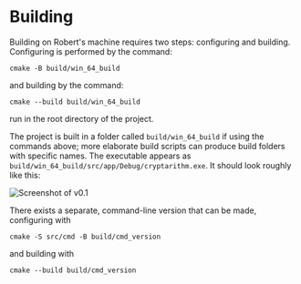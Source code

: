# Building

Building on Robert's machine requires two steps:  configuring and building.
Configuring is performed by the command:
```
cmake -B build/win_64_build
```
and building by the command:
```
cmake --build build/win_64_build
```
run in the root directory of the project.

The project is built
in a folder called `build/win_64_build` if using the commands above; more
elaborate build scripts can produce build folders with specific names.
The executable appears as `build/win_64_build/src/app/Debug/cryptarithm.exe`.
It should look roughly like this:

![Screenshot of v0.1](https://github.com/user-attachments/assets/4bb3acf9-0e1d-4697-a461-d44a4b300353)

There exists a separate, command-line version that can be made, configuring with
```
cmake -S src/cmd -B build/cmd_version
```
and building with
```
cmake --build build/cmd_version
```
